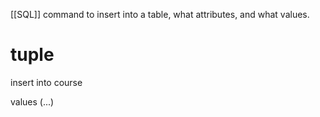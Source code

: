 [[SQL]] command to insert into a table, what attributes, and what values.


# tuple 

insert into course

values (...)

#